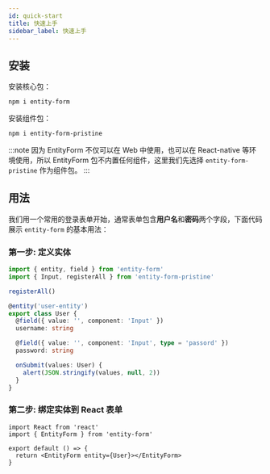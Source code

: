 ```yaml
---
id: quick-start
title: 快速上手
sidebar_label: 快速上手
---
```


## 安装

安装核心包：

```bash npm2yarn
npm i entity-form
```

安装组件包：

```bash npm2yarn
npm i entity-form-pristine
```

:::note
因为 EntityForm 不仅可以在 Web 中使用，也可以在 React-native 等环境使用，所以 EntityForm 包不内置任何组件，这里我们先选择 `entity-form-pristine` 作为组件包。
:::

## 用法

我们用一个常用的登录表单开始，通常表单包含**用户名**和**密码**两个字段，下面代码展示 `entity-form` 的基本用法：

### 第一步: 定义实体

```ts title="user-entity.ts"
import { entity, field } from 'entity-form'
import { Input, registerAll } from 'entity-form-pristine'

registerAll()

@entity('user-entity')
export class User {
  @field({ value: '', component: 'Input' })
  username: string

  @field({ value: '', component: 'Input', type = 'passord' })
  password: string

  onSubmit(values: User) {
    alert(JSON.stringify(values, null, 2))
  }
}
```

### 第二步: 绑定实体到 React 表单

```tsx
import React from 'react'
import { EntityForm } from 'entity-form'

export default () => {
  return <EntityForm entity={User}></EntityForm>
}
```
